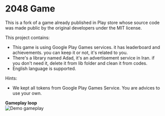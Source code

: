 # 2048 Game
This is a fork of a game already published in Play store whose source code was made public by the original developers under the MIT license.

This project contains:
- This game is using Google Play Games services. it has leaderboard and achievements. you can keep it or not, it's related to you.
- There's a library named Adad, it's an advertisement service in Iran. if you don't need it, delete it from lib folder and clean it from codes.
- English language is supported.

Hints:
- We kept all tokens from Google Play Games Service. You are advices to use your own.

<b>Gameplay loop</b><br>
![Demo gameplay](https://github.com/GamEditor/2048-Android/blob/master/2048-Android.gif?raw=true)
